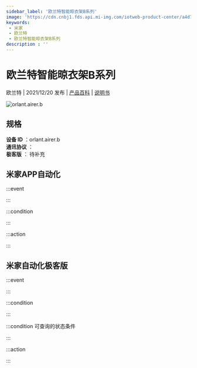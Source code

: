 ```yaml
---
sidebar_label: '欧兰特智能晾衣架B系列'
image: 'https://cdn.cnbj1.fds.api.mi-img.com/iotweb-product-center/a4d70d80ca2caea024d192a58dcef9ac_1635473376291.png?GalaxyAccessKeyId=AKVGLQWBOVIRQ3XLEW&Expires=9223372036854775807&Signature=oc4Wa6NoorsLF70sNJEYHSad9Wg='
keywords: 
 - 米家
 - 欧兰特
 - 欧兰特智能晾衣架B系列
description : ''
---
```

# 欧兰特智能晾衣架B系列

欧兰特 | 2021/12/20 发布 | [产品百科](https://home.mi.com/webapp/content/baike/product/index.html?model=orlant.airer.b/) | [说明书](https://home.mi.com/views/introduction.html?model=orlant.airer.b&region=cn)

![orlant.airer.b](https://cdn.cnbj1.fds.api.mi-img.com/iotweb-product-center/a4d70d80ca2caea024d192a58dcef9ac_1635473376291.png?GalaxyAccessKeyId=AKVGLQWBOVIRQ3XLEW&Expires=9223372036854775807&Signature=oc4Wa6NoorsLF70sNJEYHSad9Wg=)

## 规格  
> 
**设备 ID** ：orlant.airer.b  
**通讯协议** ：  
**极客版**  ： 待补充 


## 米家APP自动化  

:::event  

:::

:::condition  

:::

:::action   

:::

## 米家自动化极客版  

:::event  

:::

:::condition  

:::

:::condition 可查询的状态条件  

:::

:::action  

:::

        
